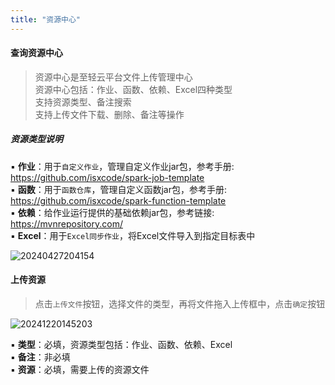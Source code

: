 ```yaml
---
title: "资源中心"
---
```


#### 查询资源中心

> 资源中心是至轻云平台文件上传管理中心 <br/>
> 资源中心包括：作业、函数、依赖、Excel四种类型 <br/>
> 支持资源类型、备注搜索 <br/>
> 支持上传文件下载、删除、备注等操作

##### 资源类型说明

▪ **作业**：用于`自定义作业`，管理自定义作业jar包，参考手册: https://github.com/isxcode/spark-job-template <br/>
▪ **函数**：用于`函数仓库`，管理自定义函数jar包，参考手册: https://github.com/isxcode/spark-function-template <br/>
▪ **依赖**：给作业运行提供的基础依赖jar包，参考链接: https://mvnrepository.com/ <br/>
▪ **Excel**：用于`Excel同步作业`，将Excel文件导入到指定目标表中

![20240427204154](https://img.isxcode.com/picgo/20240427204154.png)

#### 上传资源

> 点击`上传文件`按钮，选择文件的类型，再将文件拖入上传框中，点击`确定`按钮

![20241220145203](https://img.isxcode.com/picgo/20241220145203.png)

▪ **类型**：必填，资源类型包括：作业、函数、依赖、Excel <br/>
▪ **备注**：非必填 <br/>
▪ **资源**：必填，需要上传的资源文件